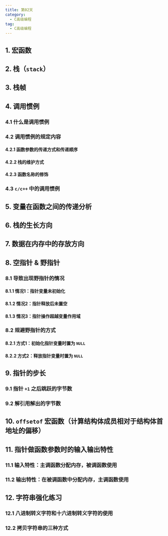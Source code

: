 ```yaml
---
title: 第02天
category:
  - C高级编程
tag:
  - C高级编程
---
```


## 1. 宏函数

## 2. 栈（`stack`）

## 3. 栈帧

## 4. 调用惯例

### 4.1 什么是调用惯例

### 4.2 调用惯例的规定内容

#### 4.2.1 函数参数的传递方式和传递顺序

#### 4.2.2 栈的维护方式

#### 4.2.3 函数名称的修饰

### 4.3 `c/c++` 中的调用惯例

## 5. 变量在函数之间的传递分析

## 6. 栈的生长方向

## 7. 数据在内存中的存放方向

## 8. 空指针 & 野指针

### 8.1 导致出现野指针的情况

#### 8.1.1 情况1：指针变量未初始化

#### 8.1.2 情况2：指针释放后未置空

#### 8.1.3 情况3：指针操作超越变量作用域

### 8.2 规避野指针的方式

#### 8.2.1 方式1：初始化指针变量时置为 `NULL`

#### 8.2.2 方式2：释放指针变量时置为 `NULL`

## 9. 指针的步长

### 9.1 指针 `+1` 之后跳跃的字节数

### 9.2 解引用解出的字节数

## 10. `offsetof` 宏函数（计算结构体成员相对于结构体首地址的偏移）

## 11. 指针做函数参数时的输入输出特性

### 11.1 输入特性：主调函数分配内存，被调函数使用

### 11.2 输出特性：在被调函数中分配内存，主调函数使用

## 12. 字符串强化练习

### 12.1 八进制转义字符和十六进制转义字符的使用

### 12.2 拷贝字符串的三种方式